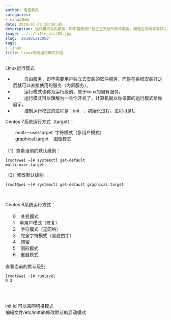 ```yaml
---
author: 南宫乘风
categories:
- Linux基础
date: 2019-01-31 20:50:49
description: 运行模式自由服务，即不需要用户独立去安装的软件服务，而是在系统安装好之后就可以直接使用的服务内置服务。运行模式也称为运行级别，属于的自有服务。运行模式可以理解为一旦你开机了，计算机就以你设置的运行模式。。。。。。。
image: ../../title_pic/03.jpg
slug: '201901312050'
tags:
- linux
title: Linux系统运行模式介绍
---
```


<!--more-->

Linux运行模式

-          自由服务，即不需要用户独立去安装的软件服务，而是在系统安装好之后就可以直接使用的服务（内置服务）。
-          运行模式也称为运行级别，属于linux的自有服务。
-          运行模式可以理解为一旦你开机了，计算机就以你设置的运行模式给你展示。
-          控制运行模式的进程是：init   ，初始化进程，进程id是1。

Centos 7系统运行方式（target）：

        multi—user.target  字符模式（多用户模式）  
        graphical.target    图像模式  
          
（1）查看当前的默认级别：

```
[root@wei ~]# systemctl get-default
multi-user.target
```

（2）修改默认级别

```
[root@wei ~]# systemctl get-default graphical.target
```

        

Centos 6系统运行方式：  
        
      0    关机模式  
      1    单用户模式（修复）  
      2    字符模式（无网络）  
      3    完全字符模式（黑底白字）  
      4    预留  
      5    图形模式  
      6    重启模式   
        
查看当前的默认级别

```
[root@wei ~]# runlevel 
N 3
      
```

  
        
        
init id 可以来回切换模式  
编辑文件/etc/inittab修改默认的启动模式